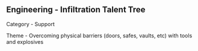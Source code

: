## Engineering - Infiltration Talent Tree

Category - Support

Theme - Overcoming physical barriers (doors, safes, vaults, etc) with tools and explosives 